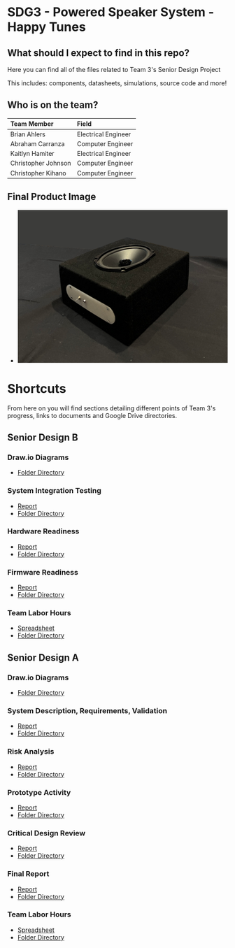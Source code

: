 # SDG3 - Powered Speaker System - Happy Tunes

## What should I expect to find in this repo?

Here you can find all of the files related to Team 3's Senior Design Project

This includes: components, datasheets, simulations, source code and more!

## Who is on the team?

| Team Member         | Field               |
| :------------------ | :------------------ |
| Brian Ahlers        | Electrical Engineer |
| Abraham Carranza    | Computer Engineer   |
| Kaitlyn Hamiter     | Electrical Engineer |
| Christopher Johnson | Computer Engineer   |
| Christopher Kihano  | Computer Engineer   |

## Final Product Image
- <img width="600px" src="https://github.com/baebrum/SDG3/blob/main/Photos/HappyTunes-Final-Product-Image.png?raw=true"/>

# Shortcuts

From here on you will find sections detailing different points of Team 3's progress, links to documents and Google Drive directories.

## Senior Design B

### Draw.io Diagrams

- <a href="https://drive.google.com/drive/folders/15kxVudf5h-fhxRucdEdU0__9-gUpvDf6?usp=sharing" target="_blank">Folder Directory</a>

### System Integration Testing
- [Report](https://docs.google.com/document/d/11B_BZgX_fD9LDzKS0TlejT2W-SY3xGZJBUBTwWxWOKQ/edit?usp=sharing)
- [Folder Directory](https://drive.google.com/drive/folders/19PX26QaqbOIaYj3eWc8ziYZd34B6GGTo?usp=sharing)

### Hardware Readiness

- [Report](https://docs.google.com/document/d/16WcHxM67mR_bLpcuLu_cNokmKFwlc5yR9lt_XE9QbTI/edit?usp=sharing)
- [Folder Directory](https://drive.google.com/drive/folders/1j9h-cdcIw9vPNtkVY1A0dE3LBrUp3cXq?usp=sharing)

### Firmware Readiness

- [Report](https://docs.google.com/document/d/1_yuX03Fo50LZgdDcOuhRRBqLqM6c0yxrTySWzuhtTM4/edit?usp=sharing)
- [Folder Directory](https://drive.google.com/drive/folders/1t-pBYhPXyJxyrI6B_gw4tiY_lfn7Jp15?usp=sharing)

### Team Labor Hours

- [Spreadsheet](https://docs.google.com/spreadsheets/d/12QhF0Mqp7NLQ3RBZjQvClqkk2QXMBvIy/edit?usp=sharing&ouid=104676273414826873055&rtpof=true&sd=true)
- [Folder Directory](https://drive.google.com/drive/folders/19Oa_INHHnQHptVcXvDggzD6vj_AUFLqU?usp=sharing)

## Senior Design A

### Draw.io Diagrams
- <a href="https://drive.google.com/drive/folders/15kxVudf5h-fhxRucdEdU0__9-gUpvDf6?usp=sharing" target="_blank">Folder Directory</a>

### System Description, Requirements, Validation

- [Report](https://docs.google.com/document/d/1fnrOCIRyJVDsxmta0oakdDbBKZW54d827w0m6OqQ11Q/edit?usp=sharing)
- [Folder Directory](https://drive.google.com/drive/folders/1NczNZ4O1j9Vx4oX85sgfJVTjJTQ-W3sH?usp=sharing)

### Risk Analysis

- [Report](https://drive.google.com/file/d/1sAik6q6ureZYssgTLGljBEHL8I2Zk15t/view?usp=sharing)
- [Folder Directory](https://drive.google.com/drive/folders/1NczNZ4O1j9Vx4oX85sgfJVTjJTQ-W3sH?usp=sharing)

### Prototype Activity

- [Report](https://drive.google.com/file/d/1stdICW6GUIWn7OOhUiIIFrHZ0VR0cqvk/view?usp=sharing)
- [Folder Directory](https://drive.google.com/drive/folders/1NczNZ4O1j9Vx4oX85sgfJVTjJTQ-W3sH?usp=sharing)

### Critical Design Review

- [Report](https://docs.google.com/presentation/d/1inkozGnM1z5_KCovr3mFNu3Ky42EYbz6ArtEo2gSImo/edit?usp=sharing)
- [Folder Directory](https://drive.google.com/drive/folders/1jWTyNvOkjsP8tEsv12XOycAalzhh8IQb?usp=sharing)

### Final Report

- [Report](https://docs.google.com/document/d/1AqZGzt35glmXr1-TCmBBXokeJKedO_IO3BRvOg3bReY/edit?usp=sharing)
- [Folder Directory](https://drive.google.com/drive/folders/1KJQUjUjOi4YFd6RUpi_W71EKjcTsQYTU?usp=sharing)

### Team Labor Hours

- [Spreadsheet](https://docs.google.com/spreadsheets/d/1y0pf061RG8TchD4RHMXZIr2CGgnv92BU/edit?usp=sharing&ouid=104676273414826873055&rtpof=true&sd=true)
- [Folder Directory](https://drive.google.com/drive/folders/1Dg6yo43kKn5nfYz5vgzlIPh3S6AtKxnr?usp=sharing)
